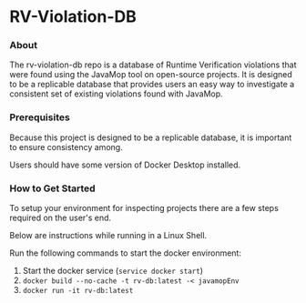 # RV-Violation-DB  

### About
The rv-violation-db repo is a database of Runtime Verification violations that were found using the JavaMop tool on open-source projects. It is designed to be a replicable database that provides users an easy way to investigate a consistent set of existing violations found with JavaMop. 

### Prerequisites
Because this project is designed to be a replicable database, it is important to ensure consistency among. 

Users should have some version of Docker Desktop installed.

### How to Get Started
To setup your environment for inspecting projects there are a few steps required on the user's end.

Below are instructions while running in a Linux Shell.

Run the following commands to start the docker environment: 
1. Start the docker service (`service docker start`)
2. `docker build --no-cache -t rv-db:latest -< javamopEnv`
3. `docker run -it rv-db:latest`




